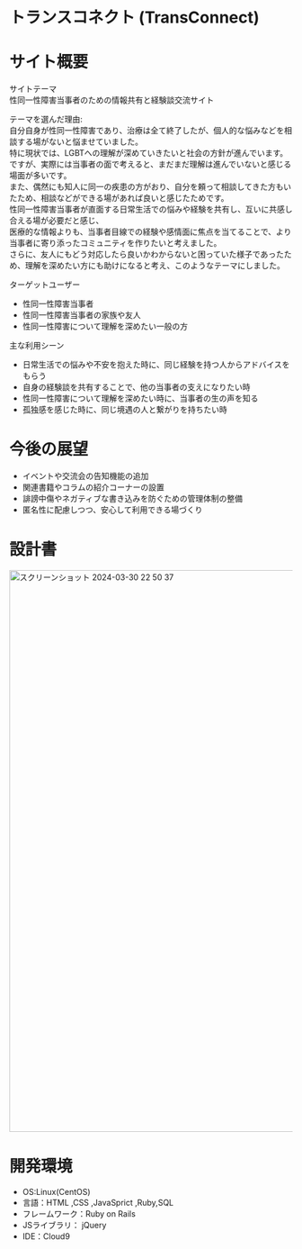 トランスコネクト (TransConnect)
====

サイト概要
====

サイトテーマ  
性同一性障害当事者のための情報共有と経験談交流サイト

テーマを選んだ理由:  
自分自身が性同一性障害であり、治療は全て終了したが、個人的な悩みなどを相談する場がないと悩ませていました。  
特に現状では、LGBTへの理解が深めていきたいと社会の方針が進んでいます。  
ですが、実際には当事者の面で考えると、まだまだ理解は進んでいないと感じる場面が多いです。  
また、偶然にも知人に同一の疾患の方がおり、自分を頼って相談してきた方もいたため、相談などができる場があれば良いと感じたためです。  
性同一性障害当事者が直面する日常生活での悩みや経験を共有し、互いに共感し合える場が必要だと感じ、  
医療的な情報よりも、当事者目線での経験や感情面に焦点を当てることで、より当事者に寄り添ったコミュニティを作りたいと考えました。  
さらに、友人にもどう対応したら良いかわからないと困っていた様子であったため、理解を深めたい方にも助けになると考え、このようなテーマにしました。

ターゲットユーザー  
 - 性同一性障害当事者　　
 - 性同一性障害当事者の家族や友人　　
 - 性同一性障害について理解を深めたい一般の方　　

主な利用シーン  
- 日常生活での悩みや不安を抱えた時に、同じ経験を持つ人からアドバイスをもらう
- 自身の経験談を共有することで、他の当事者の支えになりたい時
- 性同一性障害について理解を深めたい時に、当事者の生の声を知る
- 孤独感を感じた時に、同じ境遇の人と繋がりを持ちたい時

今後の展望
====
- イベントや交流会の告知機能の追加  
- 関連書籍やコラムの紹介コーナーの設置  
- 誹謗中傷やネガティブな書き込みを防ぐための管理体制の整備  
- 匿名性に配慮しつつ、安心して利用できる場づくり  

設計書
====
<img width="998" alt="スクリーンショット 2024-03-30 22 50 37" src="https://github.com/makoto-niko/pf/assets/156491237/82e119f4-dd4a-417a-9384-29dc9b010b66">

開発環境
====
 - OS:Linux(CentOS)
 - 言語：HTML ,CSS ,JavaSprict ,Ruby,SQL
 - フレームワーク：Ruby on Rails
 - JSライブラリ： jQuery
 - IDE：Cloud9
